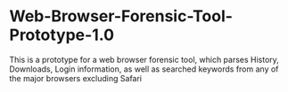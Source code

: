 # Web-Browser-Forensic-Tool-Prototype-1.0

This is a prototype for a web browser forensic tool, which parses History, Downloads, Login information, as well as searched keywords from any of the major browsers excluding Safari
